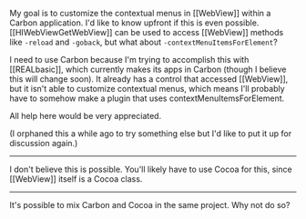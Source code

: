 My goal is to customize the contextual menus in [[WebView]] within a Carbon application. I'd like to know upfront if this is even possible. [[HIWebViewGetWebView]] can be used to access [[WebView]] methods like <code>-reload</code> and <code>-goback</code>, but what about <code>-contextMenuItemsForElement</code>?

I need to use Carbon because I'm trying to accomplish this with [[REALbasic]], which currently makes its apps in Carbon (though I believe this will change soon). It already has a control that accessed [[WebView]], but it isn't able to customize contextual menus, which means I'll probably have to somehow make a plugin that uses contextMenuItemsForElement.

All help here would be very appreciated.

(I orphaned this a while ago to try something else but I'd like to put it up for discussion again.)

----

I don't believe this is possible.  You'll likely have to use Cocoa for this, since [[WebView]] itself is a Cocoa class.

----

It's possible to mix Carbon and Cocoa in the same project. Why not do so?